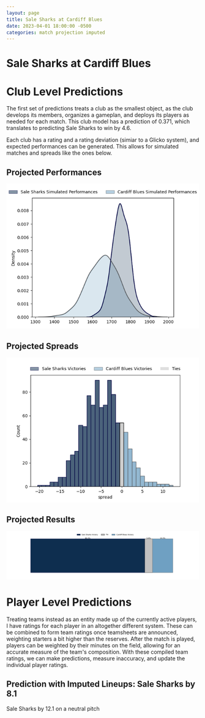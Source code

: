 ```yaml
---  
layout: page  
title: Sale Sharks at Cardiff Blues  
date: 2023-04-01 18:00:00 -0500  
categories: match projection imputed  
---
```

# Sale Sharks at Cardiff Blues

# Club Level Predictions


The first set of predictions treats a club as the smallest object, as the club develops its members, organizes a gameplan, and deploys its players as needed for each match. This club model has a prediction of 0.371, which translates to predicting Sale Sharks to win by 4.6.

Each club has a rating and a rating deviation (simiar to a Glicko system), and expected performances can be generated. This allows for simulated matches and spreads like the ones below.
## Projected Performances


![Projected Performances](plots/performances_2023-04-01-CardiffBlues-SaleSharks.png)
## Projected Spreads


![Projected Spreads](plots/spreads_2023-04-01-CardiffBlues-SaleSharks.png)
## Projected Results


![Projected Results](plots/resultbar_2023-04-01-CardiffBlues-SaleSharks.png)
# Player Level Predictions


Treating teams instead as an entity made up of the currently active players, I have ratings for each player in an altogether different system. These can be combined to form team ratings once teamsheets are announced, weighting starters a bit higher than the reserves. After the match is played, players can be weighted by their minutes on the field, allowing for an accurate measure of the team's composition. With these compiled team ratings, we can make predictions, measure inaccuracy, and update the individual player ratings.
## Prediction with Imputed Lineups: Sale Sharks by 8.1


Sale Sharks by 12.1 on a neutral pitch

